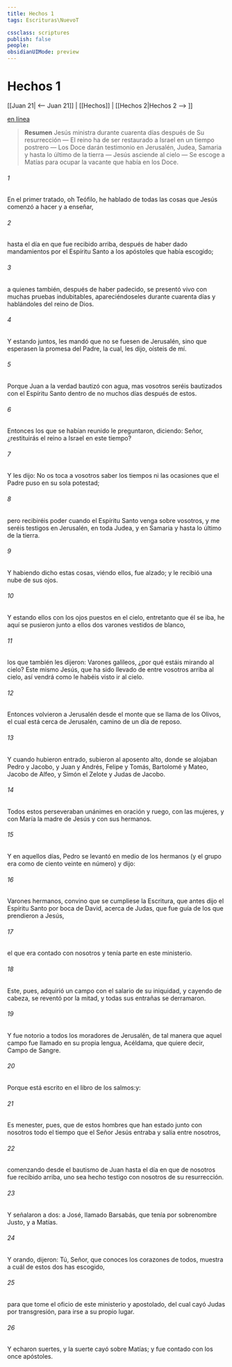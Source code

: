 ```yaml
---
title: Hechos 1
tags: Escrituras\NuevoT

cssclass: scriptures
publish: false
people:
obsidianUIMode: preview
---
```


# Hechos 1
[[Juan 21| <-- Juan 21]] | [[Hechos]] | [[Hechos 2|Hechos 2 --> ]]

[en línea](https://churchofjesuschrist.org/study/scriptures/nt/acts/1?lang=spa)

> __Resumen__
Jesús ministra durante cuarenta días después de Su resurrección — El reino ha de ser restaurado a Israel en un tiempo postrero — Los Doce darán testimonio en Jerusalén, Judea, Samaria y hasta lo último de la tierra — Jesús asciende al cielo — Se escoge a Matías para ocupar la vacante que había en los Doce.

###### 1 
En el primer tratado, oh Teófilo, he hablado de todas las cosas que Jesús comenzó a hacer y a enseñar,

###### 2 
hasta el día en que fue recibido arriba, después de haber dado mandamientos por el Espíritu Santo a los apóstoles que había escogido;

###### 3 
a quienes también, después de haber padecido, se presentó vivo con muchas pruebas indubitables, apareciéndoseles durante cuarenta días y hablándoles del reino de Dios.

###### 4 
Y estando juntos, les mandó que no se fuesen de Jerusalén, sino que esperasen la promesa del Padre, la cual, les dijo, oísteis de mí.

###### 5 
Porque Juan a la verdad bautizó con agua, mas vosotros seréis bautizados con el Espíritu Santo dentro de no muchos días después de estos.

###### 6 
Entonces los que se habían reunido le preguntaron, diciendo: Señor, ¿restituirás el reino a Israel en este tiempo?

###### 7 
Y les dijo: No os toca a vosotros saber los tiempos ni las ocasiones que el Padre puso en su sola potestad;

###### 8 
pero recibiréis poder cuando el Espíritu Santo venga sobre vosotros, y me seréis testigos en Jerusalén, en toda Judea, y en Samaria y hasta lo último de la tierra.

###### 9 
Y habiendo dicho estas cosas, viéndo ellos, fue alzado; y le recibió una nube  de sus ojos.

###### 10 
Y estando ellos con los ojos puestos en el cielo, entretanto que él se iba, he aquí se pusieron junto a ellos dos varones vestidos de blanco,

###### 11 
los que también les dijeron: Varones galileos, ¿por qué estáis mirando al cielo? Este mismo Jesús, que ha sido llevado de entre vosotros arriba al cielo, así vendrá como le habéis visto ir al cielo.

###### 12 
Entonces volvieron a Jerusalén desde el monte que se llama de los Olivos, el cual está cerca de Jerusalén, camino de un día de reposo.

###### 13 
Y cuando hubieron entrado, subieron al aposento alto, donde se alojaban Pedro y Jacobo, y Juan y Andrés, Felipe y Tomás, Bartolomé y Mateo, Jacobo  de Alfeo, y Simón el Zelote y Judas  de Jacobo.

###### 14 
Todos estos perseveraban unánimes en oración y ruego, con las mujeres, y con María la madre de Jesús y con sus hermanos.

###### 15 
Y en aquellos días, Pedro se levantó en medio de los hermanos (y el grupo era como de ciento veinte en número) y dijo:

###### 16 
Varones hermanos, convino que se cumpliese la Escritura, que antes dijo el Espíritu Santo por boca de David, acerca de Judas, que fue guía de los que prendieron a Jesús,

###### 17 
el que era contado con nosotros y tenía parte en este ministerio.

###### 18 
Este, pues, adquirió un campo con el salario de su iniquidad, y cayendo de cabeza, se reventó por la mitad, y todas sus entrañas se derramaron.

###### 19 
Y fue notorio a todos los moradores de Jerusalén, de tal manera que aquel campo fue llamado en su propia lengua, Acéldama, que quiere decir, Campo de Sangre.

###### 20 
Porque está escrito en el libro de los salmos:y:

###### 21 
Es menester, pues, que de estos hombres que han estado junto con nosotros todo el tiempo que el Señor Jesús entraba y salía entre nosotros,

###### 22 
comenzando desde el bautismo de Juan hasta el día en que de  nosotros fue recibido arriba, uno sea hecho testigo con nosotros de su resurrección.

###### 23 
Y señalaron a dos: a José, llamado Barsabás, que tenía por sobrenombre Justo, y a Matías.

###### 24 
Y orando, dijeron: Tú, Señor, que conoces los corazones de todos, muestra a cuál de estos dos has escogido,

###### 25 
para que tome el oficio de este ministerio y apostolado, del cual cayó Judas por transgresión, para irse a su propio lugar.

###### 26 
Y echaron suertes, y la suerte cayó sobre Matías; y fue contado con los once apóstoles.

